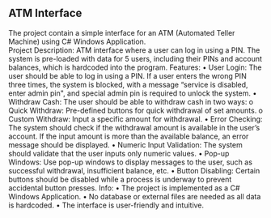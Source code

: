 ## ATM Interface
The project contain a simple interface for an ATM (Automated Teller Machine) using C# Windows Application.  
Project Description:
ATM interface where a user can log in using a PIN. The system is pre-loaded with data for 5 users, including their PINs and account balances, which is 
hardcoded into the program.
Features:
• User Login: The user should be able to log in using a PIN. If a user enters the wrong PIN three 
times, the system is blocked, with a message “service is disabled, enter admin pin", and 
special admin pin is required to unlock the system.
• Withdraw Cash: The user should be able to withdraw cash in two ways:
o Quick Withdraw: Pre-defined buttons for quick withdrawal of set amounts.
o Custom Withdraw: Input a specific amount for withdrawal.
• Error Checking: The system should check if the withdrawal amount is available in the user’s 
account. If the input amount is more than the available balance, an error message should be 
displayed.
• Numeric Input Validation: The system should validate that the user inputs only numeric values.
• Pop-up Windows: Use pop-up windows to display messages to the user, such as successful 
withdrawal, insufficient balance, etc.
• Button Disabling: Certain buttons should be disabled while a process is underway to prevent 
accidental button presses.
Info:
• The project is implemented as a C# Windows Application.
• No database or external files are needed as all data is hardcoded.
• The interface is user-friendly and intuitive.
